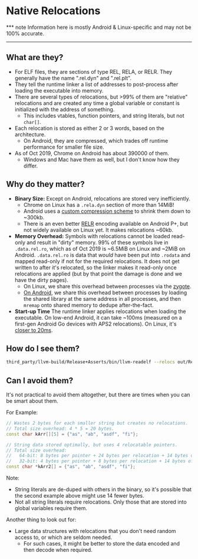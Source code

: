 # Native Relocations

*** note
Information here is mostly Android & Linux-specific and may not be 100% accurate.
***

## What are they?
 * For ELF files, they are sections of type REL, RELA, or RELR. They generally
   have the name ".rel.dyn" and ".rel.plt".
 * They tell the runtime linker a list of addresses to post-process after
   loading the executable into memory.
 * There are several types of relocations, but >99% of them are "relative"
   relocations and are created any time a global variable or constant is
   initialized with the address of something.
   * This includes vtables, function pointers, and string literals, but not
     `char[]`.
 * Each relocation is stored as either 2 or 3 words, based on the architecture.
   * On Android, they are compressed, which trades off runtime performance for
     smaller file size.
 * As of Oct 2019, Chrome on Android has about 390000 of them.
   * Windows and Mac have them as well, but I don't know how they differ.

## Why do they matter?
 * **Binary Size:** Except on Android, relocations are stored very
   inefficiently.
   * Chrome on Linux has a `.rela.dyn` section of more than 14MiB!
   * Android uses a [custom compression scheme][android_relro1] to shrink them
     down to ~300kb.
   * There is an even better [RELR][RELR] encoding available on Android P+, but
     not widely available on Linux yet. It makes relocations ~60kb.
 * **Memory Overhead:** Symbols with relocations cannot be loaded read-only
   and result in "dirty" memory. 99% of these symbols live in `.data.rel.ro`,
   which as of Oct 2019 is ~6.5MiB on Linux and ~2MiB on Android.
   `.data.rel.ro` is data that *would* have been put into `.rodata` and mapped
   read-only if not for the required relocations. It does not get written to
   after it's relocated, so the linker makes it read-only once relocations are
   applied (but by that point the damage is done and we have the dirty pages).
   * On Linux, we share this overhead between processes via the [zygote].
   * [On Android][android_relro2], we share this overhead between processes by
     loading the shared library at the same address in all processes, and then
     `mremap` onto shared memory to dedupe after-the-fact.
 * **Start-up Time** The runtime linker applies relocations when loading the
   executable. On low-end Android, it can take ~100ms (measured on a first-gen
   Android Go devices with APS2 relocations). On Linux, it's
   [closer to 20ms][zygote].

[zygote]: linux_zygote.md
[RELR]: https://reviews.llvm.org/D48247
[android_relro1]: android_native_libraries.md#Packed-Relocations
[android_relro2]: android_native_libraries.md#relro-sharing

## How do I see them?

```sh
third_party/llvm-build/Release+Asserts/bin/llvm-readelf --relocs out/Release/libmonochrome.so
```

## Can I avoid them?
It's not practical to avoid them altogether, but there are times when you can be
smart about them.

For Example:
```c++
// Wastes 2 bytes for each smaller string but creates no relocations.
// Total size overhead: 4 * 5 = 20 bytes.
const char kArr[][5] = {"as", "ab", "asdf", "fi"};

// String data stored optimally, but uses 4 relocatable pointers.
// Total size overhead:
//   64-bit: 8 bytes per pointer + 24 bytes per relocation + 14 bytes of char = 142 bytes
//   32-bit: 4 bytes per pointer + 8 bytes per relocation + 14 bytes of char = 62 bytes
const char *kArr2[] = {"as", "ab", "asdf", "fi"};
```

Note:
* String literals are de-duped with others in the binary, so it's possible that
  the second example above might use 14 fewer bytes.
* Not all string literals require relocations. Only those that are stored into
  global variables require them.

Another thing to look out for:
 * Large data structures with relocations that you don't need random access to,
   or which are seldom needed.
   * For such cases, it might be better to store the data encoded and then
     decode when required.
